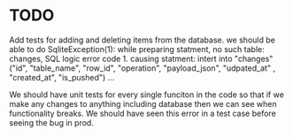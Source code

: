 # TODO
Add tests for adding and deleting items from the database. we should be able to do
SqliteException(1): while preparing statment, no such table: changes, SQL logic error
code 1.
causing statment:
intert into "changes" ("id", "table_name", "row_id", "operation", "payload_json", "udpated_at"
, "created_at", "is_pushed") ...

We should have unit tests for every single funciton in the code so that if we
make any changes to anything including database then we can see when functionality
breaks. We should have seen this error in a test case before seeing the bug in prod.